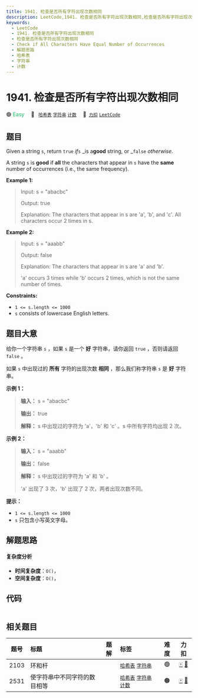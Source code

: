 ```yaml
---
title: 1941. 检查是否所有字符出现次数相同
description: LeetCode,1941. 检查是否所有字符出现次数相同,检查是否所有字符出现次数相同,Check if All Characters Have Equal Number of Occurrences,解题思路,哈希表,字符串,计数
keywords:
  - LeetCode
  - 1941. 检查是否所有字符出现次数相同
  - 检查是否所有字符出现次数相同
  - Check if All Characters Have Equal Number of Occurrences
  - 解题思路
  - 哈希表
  - 字符串
  - 计数
---
```


# 1941. 检查是否所有字符出现次数相同

🟢 <font color=#15bd66>Easy</font>&emsp; 🔖&ensp; [`哈希表`](/tag/hash-table.md) [`字符串`](/tag/string.md) [`计数`](/tag/counting.md)&emsp; 🔗&ensp;[`力扣`](https://leetcode.cn/problems/check-if-all-characters-have-equal-number-of-occurrences) [`LeetCode`](https://leetcode.com/problems/check-if-all-characters-have-equal-number-of-occurrences)

## 题目

Given a string `s`, return `true` _if_`s` _is a**good** string, or _`false`
_otherwise_.

A string `s` is **good** if **all** the characters that appear in `s` have the
**same** number of occurrences (i.e., the same frequency).



**Example 1:**

> Input: s = "abacbc"
> 
> Output: true
> 
> Explanation: The characters that appear in s are 'a', 'b', and 'c'. All characters occur 2 times in s.

**Example 2:**

> Input: s = "aaabb"
> 
> Output: false
> 
> Explanation: The characters that appear in s are 'a' and 'b'.
> 
> 'a' occurs 3 times while 'b' occurs 2 times, which is not the same number of times.

**Constraints:**

  * `1 <= s.length <= 1000`
  * `s` consists of lowercase English letters.


## 题目大意

给你一个字符串 `s` ，如果 `s` 是一个 **好** 字符串，请你返回 `true` ，否则请返回 `false` 。

如果 `s` 中出现过的 **所有** 字符的出现次数 **相同** ，那么我们称字符串 `s` 是 **好** 字符串。

**示例 1：**

> 
> 
> 
> 
> 
> **输入：** s = "abacbc"
> 
> **输出：** true
> 
> **解释：** s 中出现过的字符为 'a'，'b' 和 'c' 。s 中所有字符均出现 2 次。
> 
> 

**示例 2：**

> 
> 
> 
> 
> 
> **输入：** s = "aaabb"
> 
> **输出：** false
> 
> **解释：** s 中出现过的字符为 'a' 和 'b' 。
> 
> 'a' 出现了 3 次，'b' 出现了 2 次，两者出现次数不同。
> 
> 

**提示：**

  * `1 <= s.length <= 1000`
  * `s` 只包含小写英文字母。


## 解题思路

#### 复杂度分析

- **时间复杂度**：`O()`，
- **空间复杂度**：`O()`，

## 代码

```javascript

```

## 相关题目

<!-- prettier-ignore -->
| 题号 | 标题 | 题解 | 标签 | 难度 | 力扣 |
| :------: | :------ | :------: | :------ | :------: | :------: |
| 2103 | 环和杆 |  |  [`哈希表`](/tag/hash-table.md) [`字符串`](/tag/string.md) | 🟢 | [🀄️](https://leetcode.cn/problems/rings-and-rods) [🔗](https://leetcode.com/problems/rings-and-rods) |
| 2531 | 使字符串中不同字符的数目相等 |  |  [`哈希表`](/tag/hash-table.md) [`字符串`](/tag/string.md) [`计数`](/tag/counting.md) | 🟠 | [🀄️](https://leetcode.cn/problems/make-number-of-distinct-characters-equal) [🔗](https://leetcode.com/problems/make-number-of-distinct-characters-equal) |